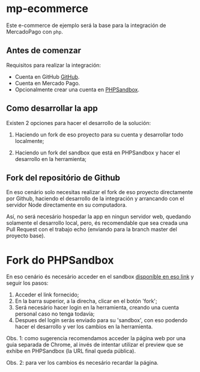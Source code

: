 # mp-ecommerce

Este e-commerce de ejemplo será la base para la integración de MercadoPago con `php`.

## Antes de comenzar

Requisitos para realizar la integración: 
* Cuenta en GitHub [GitHub](http://github.com).
* Cuenta en Mercado Pago.
* Opcionalmente crear una cuenta en [PHPSandbox](https://phpsandbox.io/).

## Como desarrollar la app

Existen 2 opciones para hacer el desarrollo de la solución:

1. Haciendo un fork de eso proyecto para su cuenta y desarrollar todo localmente;

2. Haciendo un fork del sandbox que está en PHPSandbox y hacer el desarrollo en la herramienta;

## Fork del repositório de Github


En eso cenário solo necesitas realizar el fork de eso proyecto directamente por Github, haciendo el desarrollo de la integración y arrancando con el servidor Node directamente en su computadora.

Así, no será necesário hospedar la app en ningun servidor web, quedando solamente el desarrollo local, pero, és recomendable que sea creada una Pull Request con el trabajo echo (enviando para la branch master del proyecto base).

# Fork do PHPSandbox

En eso cenário és necesário acceder en el sandbox [disponíble en eso link](https://phpsandbox.io/n/crimson-fire-dd00-bcftx) y seguir los pasos:

1. Acceder el link fornecido;
2. En la barra superior, a la direcha, clicar en el botón 'fork';
3. Será necesário hacer login en la herramienta, creando una cuenta personal caso no tenga todavía;
4. Despues del login serás enviado para su 'sandbox', con eso podendo hacer el desarrollo y ver los cambios en la herramienta.

Obs. 1: como sugerencia recomendamos acceder la página web por una guia separada de Chrome, al invés de intentar utilizar el preview que se exhibe en PHPSandbox (la URL final queda pública).

Obs. 2: para ver los cambios és necesário recardar la página.